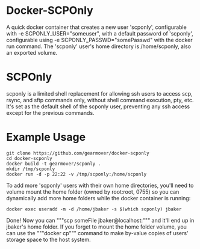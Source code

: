 # Docker-SCPOnly

A quick docker container that creates a new user 'scponly', configurable with -e SCPONLY_USER="someuser", with a default password of 'scponly', configurable using -e SCPONLY_PASSWD="somePasswd" with the docker run command.  The 'scponly' user's home directory is /home/scponly, also an exported volume.

# SCPOnly

scponly is a limited shell replacement for allowing ssh users to access scp, rsync, and sftp commands only, without shell command execution, pty, etc.  It's set as the default shell of the scponly user, preventing any ssh access except for the previous commands.

# Example Usage

	git clone https://github.com/gearmover/docker-scponly
	cd docker-scponly
	docker build -t gearmover/scponly .
	mkdir /tmp/scponly
	docker run -d -p 22:22 -v /tmp/scponly:/home/scponly

To add more 'scponly' users with their own home directories, you'll need to volume mount the home folder (owned by root:root, 0755) so you can dynamically add more home folders while the docker container is running:

	docker exec useradd -m -d /home/jbaker -s $(which scponly) jbaker

Done!  Now you can """scp someFile jbaker@localhost:""" and it'll end up in jbaker's home folder.  If you forget to mount the home folder volume, you can use the """docker cp""" command to make by-value copies of users' storage space to the host system.
